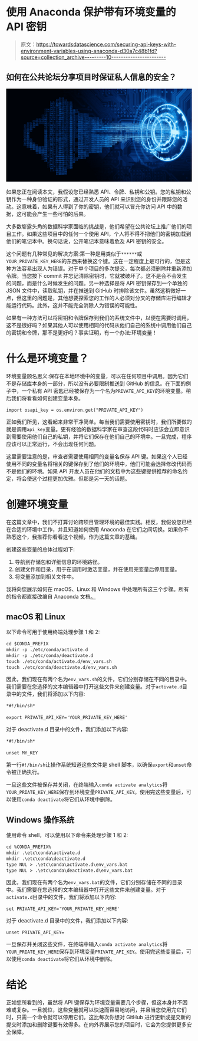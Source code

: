 # 使用 Anaconda 保护带有环境变量的 API 密钥

> 原文：<https://towardsdatascience.com/securing-api-keys-with-environment-variables-using-anaconda-d30a7c48b1fd?source=collection_archive---------10----------------------->

## 如何在公共论坛分享项目时保证私人信息的安全？

![](img/ed308cc421a02d54d62b5961bce55ca2.png)

如果您正在阅读本文，我假设您已经熟悉 API、令牌、私钥和公钥。您的私钥和公钥作为一种身份验证的形式，通过开发人员的 API 来识别您的身份并跟踪您的活动。这意味着，如果有人得到了你的密钥，他们就可以冒充你访问 API 中的数据，这可能会产生一些可怕的后果。

大多数崭露头角的数据科学家面临的挑战是，他们希望在公共论坛上推广他们的项目工作。如果这些项目中的任何一个使用 API，个人将不得不把他们的密钥加载到他们的笔记本中。换句话说，公开笔记本意味着危及 API 密钥的安全。

这个问题有几种常见的解决方案:第一种是用类似于`******`或`YOUR_PRIVATE_KEY_HERE`的东西来替换这个键。这在一定程度上是可行的，但是这种方法容易出现人为错误。对于单个项目的多次提交，每次都必须删除并重新添加令牌。当您按下 commit 并忘记清除密钥时，它就被破坏了。这不是会不会发生的问题，而是什么时候发生的问题。另一种选择是将 API 密钥保存到一个单独的 JSON 文件中，读取私钥，并在推送到 GitHub 时排除该文件。虽然这稍微好一点，但这里的问题是，其他想要探索您的工作的人必须对分叉的存储库进行编辑才能运行代码。此外，这并不能完全消除人为错误的可能性。

如果有一种方法可以将密钥和令牌保存到我们的系统文件中，以便在需要时调用，这不是很好吗？如果其他人可以使用相同的代码从他们自己的系统中调用他们自己的密钥和令牌，那不是更好吗？事实证明，有一个办法:环境变量！

# 什么是环境变量？

环境变量顾名思义:保存在本地环境中的变量，可以在任何项目中调用。因为它们不是存储库本身的一部分，所以没有必要限制推送到 GitHub 的信息。在下面的例子中，一个私有 API 密匙已经被保存为一个名为`PRIVATE_API_KEY`的环境变量。稍后我们将看看如何创建变量本身。

```
import osapi_key = os.environ.get("PRIVATE_API_KEY")
```

正如我们所见，这看起来非常干净简单。每当我们需要使用密钥时，我们所要做的就是调用`api_key`变量。更有经验的数据科学家在审查这段代码时应该会立即意识到需要使用他们自己的私钥，并将它们保存在他们自己的环境中。一旦完成，程序应该可以正常运行，不会出现任何问题。

这里需要注意的是，审查者需要使用相同的变量名保存 API 键。如果这个人已经使用不同的变量名将相关的键保存到了他们的环境中，他们可能会选择修改代码而不是他们的环境。如果 API 开发人员在他们的文档中为这些键提供推荐的命名约定，将会使这个过程更加优雅。但那是另一天的话题。

# 创建环境变量

在这篇文章中，我们不打算讨论跨项目管理环境的最佳实践。相反，我假设您已经在合适的环境中工作，并且知道如何使用 Anaconda 在它们之间切换。如果你不熟悉这个，我推荐你看看这个视频，作为这篇文章的基础。

创建这些变量的总体过程如下:

1.  导航到存储包和详细信息的环境路径。
2.  创建文件和目录，用于在调用时激活变量，并在使用完变量后停用变量。
3.  将变量添加到相关文件中。

我将向您展示如何在 macOS、Linux 和 Windows 中处理所有这三个步骤。所有的指令都直接改编自 Anaconda 文档[。](https://docs.conda.io/projects/conda/en/latest/user-guide/tasks/manage-environments.html#windows)

## macOS 和 Linux

以下命令可用于使用终端处理步骤 1 和 2:

```
cd $CONDA_PREFIX
mkdir -p ./etc/conda/activate.d
mkdir -p ./etc/conda/deactivate.d
touch ./etc/conda/activate.d/env_vars.sh
touch ./etc/conda/deactivate.d/env_vars.sh
```

因此，我们现在有两个名为`env_vars.sh`的文件，它们分别存储在不同的目录中。我们需要在您选择的文本编辑器中打开这些文件来创建变量。对于`activate.d`目录中的文件，我们将添加以下内容:

```
*#!/bin/sh*

export PRIVATE_API_KEY='YOUR_PRIVATE_KEY_HERE'
```

对于 deactivate.d 目录中的文件，我们添加以下内容:

```
*#!/bin/sh*

unset MY_KEY
```

第一行`#!/bin/sh`让操作系统知道这些文件是 shell 脚本，以确保`export`和`unset`命令被正确执行。

一旦这些文件被保存并关闭，在终端输入`conda activate analytics`将`YOUR_PRIATE_KEY_HERE`保存到环境变量`PRIVATE_API_KEY`。使用完这些变量后，可以使用`conda deactivate`将它们从环境中删除。

## Windows 操作系统

使用命令 shell，可以使用以下命令来处理步骤 1 和 2:

```
cd %CONDA_PREFIX%
mkdir .\etc\conda\activate.d
mkdir .\etc\conda\deactivate.d
type NUL > .\etc\conda\activate.d\env_vars.bat
type NUL > .\etc\conda\deactivate.d\env_vars.bat
```

因此，我们现在有两个名为`env_vars.bat`的文件，它们分别存储在不同的目录中。我们需要在您选择的文本编辑器中打开这些文件来创建变量。对于`activate.d`目录中的文件，我们将添加以下内容:

```
set PRIVATE_API_KEY='YOUR_PRIVATE_KEY_HERE'
```

对于 deactivate.d 目录中的文件，我们添加以下内容:

```
unset PRIVATE_API_KEY=
```

一旦保存并关闭这些文件，在终端中输入`conda activate analytics`将`YOUR_PRIATE_KEY_HERE`保存到环境变量`PRIVATE_API_KEY`。使用完这些变量后，可以使用`conda deactivate`将它们从环境中删除。

# 结论

正如您所看到的，虽然将 API 键保存为环境变量需要几个步骤，但这本身并不困难或复杂。一旦就位，这些变量就可以快速而容易地访问，并且当您使用完它们时，只需一个命令就可以停用它们。这比每次你想对 GitHub 进行更新或提交新的提交时添加和删除键要有效得多。在向外界展示您的项目时，它会为您提供更多安全保障。